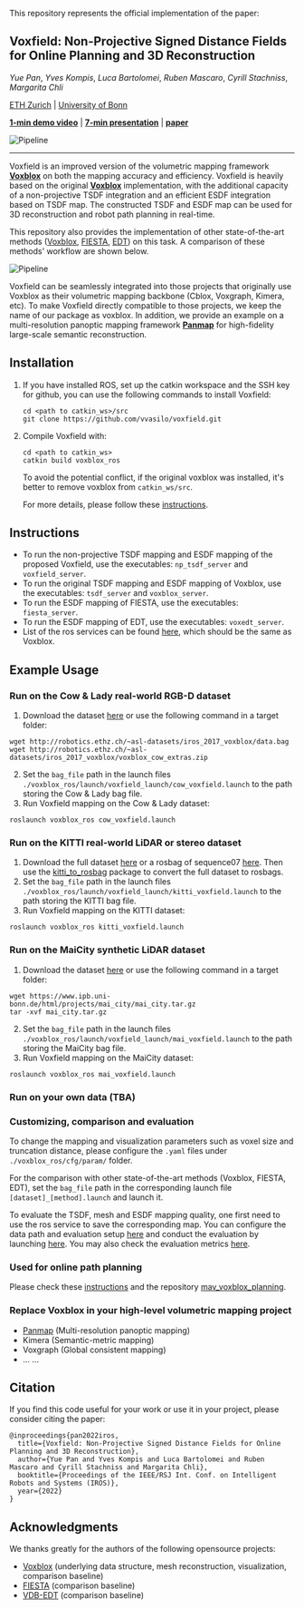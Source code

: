 This repository represents the official implementation of the paper:

## Voxfield: Non-Projective Signed Distance Fields for Online Planning and 3D Reconstruction

*Yue Pan*, *Yves Kompis*, *Luca Bartolomei*, *Ruben Mascaro*, *Cyrill Stachniss*, *Margarita Chli*

[ETH Zurich](https://asl.ethz.ch/v4rl.html) | [University of Bonn](https://www.ipb.uni-bonn.de/)

[**1-min demo video**](https://youtu.be/sPNzTOLqb2I) | [**7-min presentation**](https://www.youtube.com/watch?v=4HB4RXChrbg&t=3s) | [**paper**](https://www.research-collection.ethz.ch/handle/20.500.11850/560719)

![Pipeline](./docs/assets/pipeline-voxfield.png)

---

Voxfield is an improved version of the volumetric mapping framework [**Voxblox**](https://github.com/ethz-asl/voxblox) on both the mapping accuracy and efficiency. 
Voxfield is heavily based on the original [**Voxblox**](https://github.com/ethz-asl/voxblox) implementation, with the additional capacity of a non-projective TSDF integration and an efficient ESDF integration based on TSDF map. The constructed TSDF and ESDF map can be used for 3D reconstruction and robot path planning in real-time.

This repository also provides the implementation of other state-of-the-art methods ([Voxblox](https://arxiv.org/abs/1611.03631), [FIESTA](https://arxiv.org/abs/1903.02144), [EDT](https://arxiv.org/abs/2105.04419)) on this task. A comparison of these methods' workflow are shown below.

![Pipeline](./docs/assets/comparison.png)

Voxfield can be seamlessly integrated into those projects that originally use Voxblox as their volumetric mapping backbone (Cblox, Voxgraph, Kimera, etc). To make Voxfield directly compatible to those projects, we keep the name of our package as voxblox. In addition, we provide an example on a multi-resolution panoptic mapping framework [**Panmap**](https://github.com/VIS4ROB-lab/voxfield-panmap) for high-fidelity large-scale semantic reconstruction. 


## Installation

1. If you have installed ROS, set up the catkin workspace and the SSH key for github, you can use the following commands to install Voxfield:

    ```
    cd <path to catkin_ws>/src
    git clone https://github.com/vvasilo/voxfield.git
    ```

2. Compile Voxfield with:

    ```
    cd <path to catkin_ws>
    catkin build voxblox_ros
    ```

    To avoid the potential conflict, if the original voxblox was installed, it's better to remove voxblox from `catkin_ws/src`.

    For more details, please follow these [instructions](https://voxblox.readthedocs.io/en/latest/pages/Installation.html).

## Instructions

- To run the non-projective TSDF mapping and ESDF mapping of the proposed Voxfield, use the executables: ```np_tsdf_server``` and ```voxfield_server```. 
- To run the original TSDF mapping and ESDF mapping of Voxblox, use the executables: ```tsdf_server``` and ```voxblox_server```. 
- To run the ESDF mapping of FIESTA, use the executables: ```fiesta_server```.
- To run the ESDF mapping of EDT, use the executables: ```voxedt_server```.
- List of the ros services can be found [here](https://voxblox.readthedocs.io/en/latest/pages/The-Voxblox-Node.html), which should be the same as Voxblox.

## Example Usage

### Run on the Cow & Lady real-world RGB-D dataset

1. Download the dataset [here](https://projects.asl.ethz.ch/datasets/doku.php?id=iros2017) or use the following command in a target folder:

```
wget http://robotics.ethz.ch/~asl-datasets/iros_2017_voxblox/data.bag
wget http://robotics.ethz.ch/~asl-datasets/iros_2017_voxblox/voxblox_cow_extras.zip
```

2. Set the `bag_file` path in the launch files `./voxblox_ros/launch/voxfield_launch/cow_voxfield.launch` to the path storing the Cow & Lady bag file.
3. Run Voxfield mapping on the Cow & Lady dataset:

```
roslaunch voxblox_ros cow_voxfield.launch
```

### Run on the KITTI real-world LiDAR or stereo dataset

1. Download the full dataset [here](http://www.cvlibs.net/datasets/kitti/eval_odometry.php) or a rosbag of sequence07 [here](https://drive.google.com/file/d/1_qUfwUw88rEKitUpt1kjswv7Cv4GPs0b/view).
   Then use the [kitti_to_rosbag](https://github.com/ethz-asl/kitti_to_rosbag) package to convert the full dataset to rosbags.
2. Set the `bag_file` path in the launch files `./voxblox_ros/launch/voxfield_launch/kitti_voxfield.launch` to the path storing the KITTI bag file.
3. Run Voxfield mapping on the KITTI dataset:

```
roslaunch voxblox_ros kitti_voxfield.launch
```

### Run on the MaiCity synthetic LiDAR dataset

1. Download the dataset [here](https://www.ipb.uni-bonn.de/data/mai-city-dataset/) or use the following command in a target folder:

```
wget https://www.ipb.uni-bonn.de/html/projects/mai_city/mai_city.tar.gz
tar -xvf mai_city.tar.gz
```

2. Set the `bag_file` path in the launch files `./voxblox_ros/launch/voxfield_launch/mai_voxfield.launch` to the path storing the MaiCity bag file.
3. Run Voxfield mapping on the MaiCity dataset:

```
roslaunch voxblox_ros mai_voxfield.launch
```

### Run on your own data (TBA)

### Customizing, comparison and evaluation

To change the mapping and visualization parameters such as voxel size and truncation distance, please configure the `.yaml` files under `./voxblox_ros/cfg/param/` folder.

For the comparison with other state-of-the-art methods (Voxblox, FIESTA, EDT), set the `bag_file` path in the corresponding launch file `[dataset]_[method].launch` and launch it.

To evaluate the TSDF, mesh and ESDF mapping quality, one first need to use the ros service to save the corresponding map. You can configure the data path and evaluation setup [here](https://github.com/VIS4ROB-lab/voxfield-panmap/blob/master/panoptic_mapping_utils/config/evaluate_config.yaml) and conduct the evaluation by launching [here](https://github.com/VIS4ROB-lab/voxfield-panmap/blob/master/panoptic_mapping_utils/launch/evaluate_panmap.launch). You may also check the evaluation metrics [here](https://github.com/VIS4ROB-lab/voxfield-panmap/blob/master/panoptic_mapping_utils/src/evaluation/map_evaluator.cpp).

### Used for online path planning

Please check these [instructions](https://voxblox.readthedocs.io/en/latest/pages/Using-Voxblox-for-Planning.html) and the repository [mav_voxblox_planning](https://github.com/ethz-asl/mav_voxblox_planning).

### Replace Voxblox in your high-level volumetric mapping project

- [Panmap](https://github.com/VIS4ROB-lab/voxfield-panmap) (Multi-resolution panoptic mapping)
- Kimera (Semantic-metric mapping)
- Voxgraph (Global consistent mapping)
- ... ...

## Citation

If you find this code useful for your work or use it in your project, please consider citing the paper:

```
@inproceedings{pan2022iros,
  title={Voxfield: Non-Projective Signed Distance Fields for Online Planning and 3D Reconstruction},
  author={Yue Pan and Yves Kompis and Luca Bartolomei and Ruben Mascaro and Cyrill Stachniss and Margarita Chli},
  booktitle={Proceedings of the IEEE/RSJ Int. Conf. on Intelligent Robots and Systems (IROS)},
  year={2022}
}
```

## Acknowledgments

We thanks greatly for the authors of the following opensource projects: 

- [Voxblox](https://github.com/ethz-asl/voxblox) (underlying data structure, mesh reconstruction, visualization, comparison baseline)
- [FIESTA](https://github.com/HKUST-Aerial-Robotics/FIESTA) (comparison baseline)
- [VDB-EDT](https://github.com/zhudelong/VDB-EDT) (comparison baseline)
